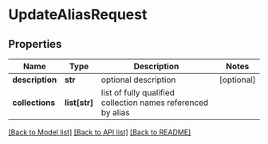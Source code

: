 # UpdateAliasRequest

## Properties
Name | Type | Description | Notes
------------ | ------------- | ------------- | -------------
**description** | **str** | optional description | [optional] 
**collections** | **list[str]** | list of fully qualified collection names referenced by alias | 

[[Back to Model list]](../README.md#documentation-for-models) [[Back to API list]](../README.md#documentation-for-api-endpoints) [[Back to README]](../README.md)



